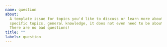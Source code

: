 ```yaml
---
name: question
about:
  A template issue for topics you'd like to discuss or learn more about.
  specific topics, general knowledge, it does not even need to be about code.
  There are no bad questions!
title: ""
labels: question
---
```


<!--
  Make your issue easy to find:

  - milestone: the current module
  - labels: anything that will make this easier to filter
  - assign: anyone you would like help from
-->
